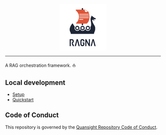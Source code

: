 <p align="center">
    <img src="https://raw.githubusercontent.com/Quansight/ragna/main/docs/assets/brand/logo-lockup-vertical/logo-lockup-vertical.png" width=30%>
</p>

<hr>

A RAG orchestration framework. ⛵️

## Local development

- [Setup](https://ragna.chat/en/stable/install/)
- [Quickstart](https://ragna.chat/en/stable/tutorials/python-api/)

## Code of Conduct

This repository is governed by the
[Quansight Repository Code of Conduct](https://github.com/Quansight/.github/blob/master/CODE_OF_CONDUCT.md).
